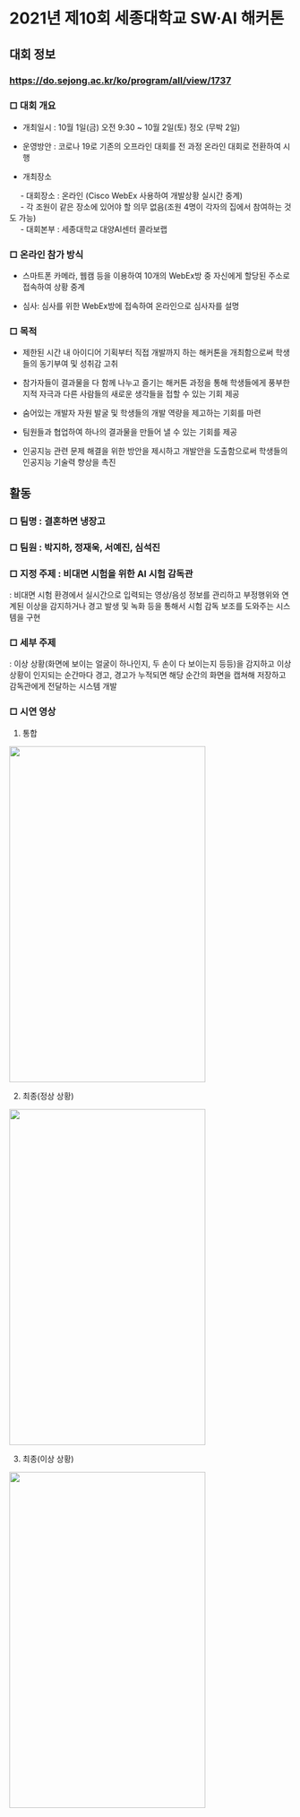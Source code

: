# 2021년 제10회 세종대학교 SW·AI 해커톤

## 대회 정보
### https://do.sejong.ac.kr/ko/program/all/view/1737

### □ 대회 개요

- 개최일시 : 10월 1일(금) 오전 9:30 ~ 10월 2일(토) 정오 (무박 2일)

- 운영방안 : 코로나 19로 기존의 오프라인 대회를 전 과정 온라인 대회로 전환하여 시행

- 개최장소

&nbsp;&nbsp;&nbsp;&nbsp; - 대회장소 : 온라인 (Cisco WebEx 사용하여 개발상황 실시간 중계)<br>
&nbsp;&nbsp;&nbsp;&nbsp; - 각 조원이 같은 장소에 있어야 할 의무 없음(조원 4명이 각자의 집에서 참여하는 것도 가능)<br>
&nbsp;&nbsp;&nbsp;&nbsp; - 대회본부 : 세종대학교 대양AI센터 콜라보랩<br>

### □ 온라인 참가 방식

 - 스마트폰 카메라, 웹캠 등을 이용하여 10개의 WebEx방 중 자신에게 할당된 주소로 접속하여 상황 중계

 - 심사: 심사를 위한 WebEx방에 접속하여 온라인으로 심사자를 설명

### □ 목적

 - 제한된 시간 내 아이디어 기획부터 직접 개발까지 하는 해커톤을 개최함으로써 학생들의 동기부여 및 성취감 고취

 - 참가자들이 결과물을 다 함께 나누고 즐기는 해커톤 과정을 통해 학생들에게 풍부한 지적 자극과 다른 사람들의 새로운 생각들을 접할 수 있는 기회 제공

 - 숨어있는 개발자 자원 발굴 및 학생들의 개발 역량을 제고하는 기회를 마련 

 - 팀원들과 협업하여 하나의 결과물을 만들어 낼 수 있는 기회를 제공

 - 인공지능 관련 문제 해결을 위한 방안을 제시하고 개발안을 도출함으로써 학생들의 인공지능 기술력 향상을 촉진<br>
 

## 활동

### □ 팀명 : 결혼하면 냉장고
### □ 팀원 : 박지하, 정재욱, 서예진, 심석진
### □ 지정 주제 : 비대면 시험을 위한 AI 시험 감독관<br>
: 비대면 시험 환경에서 실시간으로 입력되는 영상/음성 정보를 관리하고 부정행위와 연계된 이상을 감지하거나 경고 발생 및 녹화 등을 통해서 시험 감독 보조를 도와주는 시스템을 구현
### □ 세부 주제
: 이상 상황(화면에 보이는 얼굴이 하나인지, 두 손이 다 보이는지 등등)을 감지하고 이상 상황이 인지되는 순간마다 경고, 경고가 누적되면 해당 순간의 화면을 캡쳐해 저장하고 감독관에게 전달하는 시스템 개발

### □ 시연 영상
1. 통합<br>
<img src="https://user-images.githubusercontent.com/62232217/148694229-a1f0931e-533f-4f5e-ba26-5cba596e1e91.gif"  width="350" height="600"/>

2. 최종(정상 상황)<br>
<img src="https://user-images.githubusercontent.com/62232217/148694227-9a28b80f-6e22-4517-8142-b15a7a559647.gif"  width="350" height="600"/>

3. 최종(이상 상황)<br>
<img src="https://user-images.githubusercontent.com/62232217/148694226-b83fbbbc-ce2f-4fb1-8836-d800b61392fb.gif"  width="350" height="600"/>

